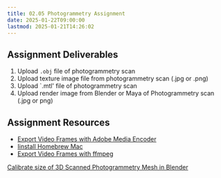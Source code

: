 ```yaml
---
title: 02.05 Photogrammetry Assignment
date: 2025-01-22T09:00:00
lastmod: 2025-01-21T14:26:02
---
```


## Assignment Deliverables

1. Upload `.obj` file of photogrammetry scan
2. Upload texture image file from photogrammetry scan (.jpg or .png)
3. Upload `.mtl' file of photogrammetry scan
4. Upload render image from Blender or Maya of Photogrammetry scan (.jpg or png)

## Assignment Resources

- [Export Video Frames with Adobe Media Encoder]()
- [Iinstall Homebrew Mac](../../../../coding/install-homebrew.md)
- [Export Video Frames with ffmpeg]()

[Calibrate size of 3D Scanned Photogrammetry Mesh in Blender](https://youtu.be/MUb7I4lBSZs)
